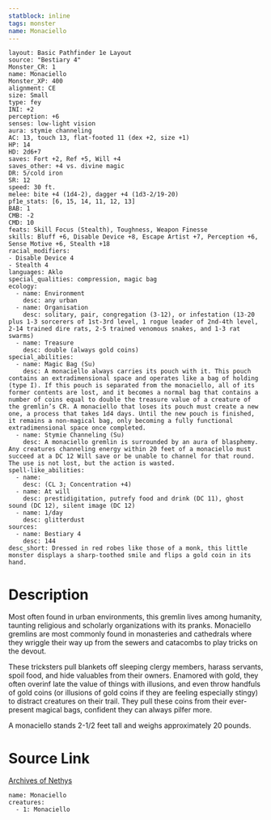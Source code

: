 ```yaml
---
statblock: inline
tags: monster
name: Monaciello
---
```

```statblock
layout: Basic Pathfinder 1e Layout
source: "Bestiary 4"
Monster_CR: 1
name: Monaciello
Monster_XP: 400
alignment: CE
size: Small
type: fey
INI: +2
perception: +6
senses: low-light vision
aura: stymie channeling
AC: 13, touch 13, flat-footed 11 (dex +2, size +1)
HP: 14
HD: 2d6+7
saves: Fort +2, Ref +5, Will +4
saves_other: +4 vs. divine magic
DR: 5/cold iron
SR: 12
speed: 30 ft.
melee: bite +4 (1d4-2), dagger +4 (1d3-2/19-20)
pf1e_stats: [6, 15, 14, 11, 12, 13]
BAB: 1
CMB: -2
CMD: 10
feats: Skill Focus (Stealth), Toughness, Weapon Finesse
skills: Bluff +6, Disable Device +8, Escape Artist +7, Perception +6, Sense Motive +6, Stealth +18
racial_modifiers:
- Disable Device 4
- Stealth 4
languages: Aklo
special_qualities: compression, magic bag
ecology:
  - name: Environment
    desc: any urban
  - name: Organisation
    desc: solitary, pair, congregation (3-12), or infestation (13-20 plus 1-3 sorcerers of 1st-3rd level, 1 rogue leader of 2nd-4th level, 2-14 trained dire rats, 2-5 trained venomous snakes, and 1-3 rat swarms)
  - name: Treasure
    desc: double (always gold coins)
special_abilities:
  - name: Magic Bag (Su)
    desc: A monaciello always carries its pouch with it. This pouch contains an extradimensional space and operates like a bag of holding (type I). If this pouch is separated from the monaciello, all of its former contents are lost, and it becomes a normal bag that contains a number of coins equal to double the treasure value of a creature of the gremlin’s CR. A monaciello that loses its pouch must create a new one, a process that takes 1d4 days. Until the new pouch is finished, it remains a non-magical bag, only becoming a fully functional extradimensional space once completed.
  - name: Stymie Channeling (Su)
    desc: A monaciello gremlin is surrounded by an aura of blasphemy. Any creatures channeling energy within 20 feet of a monaciello must succeed at a DC 12 Will save or be unable to channel for that round. The use is not lost, but the action is wasted.
spell-like_abilities:
  - name:
    desc: (CL 3; Concentration +4)
  - name: At will
    desc: prestidigitation, putrefy food and drink (DC 11), ghost sound (DC 12), silent image (DC 12)
  - name: 1/day
    desc: glitterdust
sources:
  - name: Bestiary 4
    desc: 144
desc_short: Dressed in red robes like those of a monk, this little monster displays a sharp-toothed smile and flips a gold coin in its hand.
```
# Description
Most often found in urban environments, this gremlin lives among humanity, taunting religious and scholarly organizations with its pranks. Monaciello gremlins are most commonly found in monasteries and cathedrals where they wriggle their way up from the sewers and catacombs to play tricks on the devout.

These tricksters pull blankets off sleeping clergy members, harass servants, spoil food, and hide valuables from their owners. Enamored with gold, they often overinf late the value of things with illusions, and even throw handfuls of gold coins (or illusions of gold coins if they are feeling especially stingy) to distract creatures on their trail. They pull these coins from their ever-present magical bags, confident they can always pilfer more.

A monaciello stands 2-1/2 feet tall and weighs approximately 20 pounds.
# Source Link
[Archives of Nethys](https://aonprd.com/MonsterDisplay.aspx?ItemName=Monaciello)
```encounter-table
name: Monaciello
creatures:
  - 1: Monaciello
```
